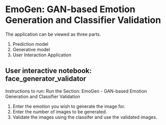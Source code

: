 # EmoGen: GAN-based Emotion Generation and Classifier Validation
The application can be viewed as three parts.  

1. Prediction model
2. Generative model
3. User Interaction Application

## User interactive notebook: face_generator_validator
Instructions to run: 
Run the Section: EmoGen - GAN-based Emotion Generation and Classifier Validation
 1. Enter the emotion you wish to generate the image for.
 2. Enter the number of images to be generated.
 3. Validate the images using the classifer and use the validated images.
